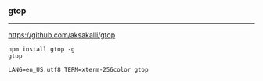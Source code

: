 ### gtop
---
https://github.com/aksakalli/gtop

```
npm install gtop -g
gtop
```

```
LANG=en_US.utf8 TERM=xterm-256color gtop
```

```
```
